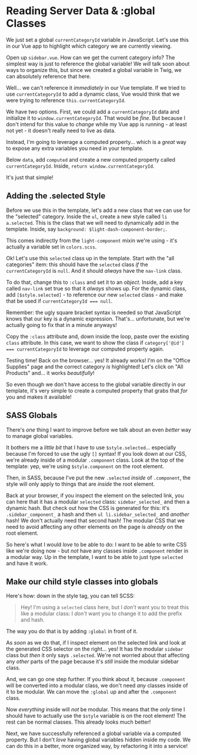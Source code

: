 # Reading Server Data & :global Classes

We just set a global `currentCategoryId` variable in JavaScript. Let's use this
in our Vue app to highlight which category we are currently viewing.

Open up `sidebar.vue`. How can we get the current category info? The simplest
way is just to reference the global variable! We *will* talk soon about ways
to organize this, but since we created a global variable in Twig, we can
absolutely reference that here.

Well... we can't reference it *immediately* in our Vue template. If we tried to
use `currentCategoryId` to add a dynamic class, Vue would think that we were
trying to reference `this.currentCategoryId`.

We have two options. First, we could add a `currentCategoryId` data and initialize
it to `window.currentCategoryId`. That would be *fine*. But because I don't
intend for this value to *change* while my Vue app is running - at least not yet -
it doesn't really need to live as data.

Instead, I'm going to leverage a computed property... which is a *great* way
to expose any extra variables you need in your template.

Below `data`, add `computed` and create a new computed property called
`currentCategoryId`. Inside, `return window.currentCategoryId`.

It's just that simple!

## Adding the .selected Style

Before we use this in the template, let's add a new class that we can use for the
"selected" category. Inside the `ul`, create a new style called `li a.selected`.
This is the class that we will need to dynamically add in the template. Inside,
say `background: $light-dash-component-border;`.

This comes indirectly from the `light-component` mixin we're using - it's actually
a variable set in `colors.scss`.

Ok! Let's use this `selected` class up in the template. Start with the
"all categories" item: this should have the `selected` class *if* the
`currentCategoryId` is `null`. And it should *always* have the `nav-link` class.

To do that, change this to `:class` and set it to an *object*. Inside, add a key
called `nav-link` set true so that it *always* shows up. For the dynamic class,
add `[$style.selected]` - to reference our new `selected` class - and make that
be used if `currentCategoryId === null`.

Remember: the ugly square bracket syntax is needed so that JavaScript knows that
our key is a dynamic expression. That's... unfortunate, but we're actually
going to fix that in a minute anyways!

Copy the `:class` attribute and, down inside the loop, paste over the existing
`class` attribute. In this case, we want to show the class if
`category['@id'] === currentCategoryId` to leverage our computed property again.

Testing time! Back on the browser... yes! It already works! I'm on the
"Office Supplies" page and the correct category *is* highlighted! Let's click on
"All Products" and... it works *beautifully*!

So even though we don't have access to the global variable directly in our
template, it's very simple to create a computed property that grabs that *for*
you and makes it available!

## SASS Globals

There's *one* thing I want to improve before we talk about an even *better* way
to manage global variables.

It bothers me a *little bit* that I have to use `$style.selected`... especially
because I'm forced to use the ugly `[]` syntax! If you look down at our CSS,
we're already inside of a modular `.component` class. Look at the top of the
template: yep, we're using `$style.component` on the root element.

Then, in SASS, because I've put the new `.selected` *inside* of `.component`,
the style will only apply to things that are *inside* the root element.

Back at your browser, if you inspect the element on the selected link, you can
here that it has a modular `selected` class: `sidebar_selected_` and then a dynamic
hash. But check out how the CSS is generated for this: it's `.sidebar_component_`
a hash and then `ul li.sidebar_selected_` and *another* hash! We don't actually
need that second hash! The modular CSS that we need to avoid affecting
any other elements on the page is *already* on the root element.

So here's what I would *love* to be able to do: I want to be able to write CSS
like we're doing now - but *not* have any classes inside `.component` render
in a modular way. Up in the template, I want to be able to just type `selected`
and have it work.

## Make our child style classes into globals

Here's how: down in the style tag, you can tell SCSS:

> Hey! I'm using a `selected` class here, but I *don't* want you to treat
> this like a modular class: I *don't* want you to change it to add the prefix
> and hash.

The way you do that is by adding `:global` in front of it.

As *soon* as we do that, if I inspect element on the selected link and look at
the generated CSS selector on the right... yes! It has the modular `sidebar` class
but *then* it only says `.selected`. We're not worried about that affecting any
*other* parts of the page because it's *still* inside the modular sidebar class.

And, we can go one step further. If you think about it, because `.component` will
be converted into a modular class, we don't need *any* classes inside of it to be
modular. We can move the `:global` up and after the `.component` class.

Now *everything* inside will *not* be modular. This means that the *only* time
I should have to actually use the `$style` variable is on the root element!
The rest can be normal classes. This already looks much better!

Next, we have successfully referenced a global variable via a computed property.
But I don't *love* having global variables hidden inside my code. We can do this
in a better, more organized way, by refactoring it into a service!
